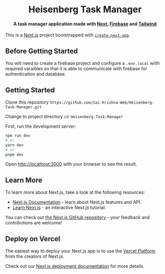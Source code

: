 
<h1 align="center">
  <br>
    Heisenberg Task Manager
  <br>
</h1>

<h4 align="center">A task manager application made with <a href="https://nextjs.org/" target="_blank">Next</a>, <a href="https://firebase.google.com/" target="_blank">Firebase</a> and <a href="https://tailwindcss.com/" target="_blank">Tailwind</a></h4>


This is a [Next.js](https://nextjs.org/) project bootstrapped with [`create-next-app`](https://github.com/vercel/next.js/tree/canary/packages/create-next-app).

## Before Getting Started
You will need to create a firebase project and configure a `.env.local` wiith required varaibles so that it is able to communicate with firebase for authentication and database.

## Getting Started

Clone this repository
`https://github.com/Sai-Krishna-Web/Heisenberg-Task-Manager.git`

Change to project directory
`cd Heisenberg-Task-Manager`

First, run the development server:

```bash
npm run dev
# or
yarn dev
# or
pnpm dev
```

Open [http://localhost:3000](http://localhost:3000) with your browser to see the result.

## Learn More

To learn more about Next.js, take a look at the following resources:

- [Next.js Documentation](https://nextjs.org/docs) - learn about Next.js features and API.
- [Learn Next.js](https://nextjs.org/learn) - an interactive Next.js tutorial.

You can check out [the Next.js GitHub repository](https://github.com/vercel/next.js/) - your feedback and contributions are welcome!

## Deploy on Vercel

The easiest way to deploy your Next.js app is to use the [Vercel Platform](https://vercel.com/new?utm_medium=default-template&filter=next.js&utm_source=create-next-app&utm_campaign=create-next-app-readme) from the creators of Next.js.

Check out our [Next.js deployment documentation](https://nextjs.org/docs/deployment) for more details.
